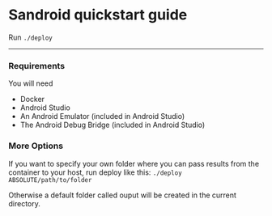 # Sandroid quickstart guide

Run `./deploy`

---

### Requirements
You will need
- Docker
- Android Studio
- An Android Emulator (included in Android Studio)
- The Android Debug Bridge (included in Android Studio)

### More Options
If you want to specify your own folder where you can pass results from the container to your host, run deploy like this:
`./deploy ABSOLUTE/path/to/folder`

Otherwise a default folder called ouput will be created in the current directory.

